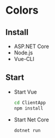 # Colors

## Install

- ASP.NET Core
- Node.js
- Vue-CLI

## Start

- Start Vue
  ```bat
  cd ClientApp
  npm install
  ```
- Start Net Core
  ```bat
  dotnet run
  ```
